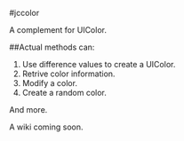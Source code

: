 #jccolor

A complement for UIColor.

##Actual methods can:

1. Use difference values to create a UIColor.
2. Retrive color information.
3. Modify a color.
3. Create a random color.

And more.

A wiki coming soon.